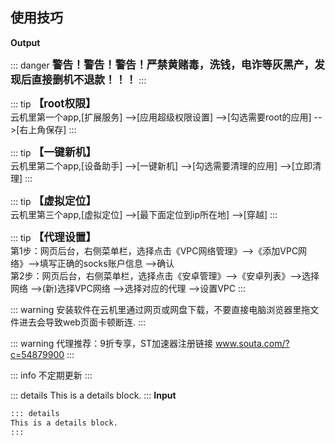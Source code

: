 
## 使用技巧



**Output**

::: danger
<big>**警告！警告！警告！严禁黄赌毒，洗钱，电诈等灰黑产，发现后直接删机不退款！！！**</big>
:::

::: tip
<big>**【root权限】**</big><br> 云机里第一个app,[扩展服务] -->[应用超级权限设置] -->[勾选需要root的应用] -->[右上角保存]
:::

::: tip
<big>**【一键新机】**</big><br> 云机里第二个app,[设备助手] -->[一键新机] -->[勾选需要清理的应用] -->[立即清理]
:::

::: tip
<big>**【虚拟定位】**</big><br> 云机里第三个app,[虚拟定位] -->[最下面定位到ip所在地] -->[穿越]
:::

::: tip
<big>**【代理设置】**</big><br> 
第1步：网页后台，右侧菜单栏，选择点击《VPC网络管理》-->《添加VPC网络》-->填写正确的socks账户信息 -->确认<br> 
第2步：网页后台，右侧菜单栏，选择点击《安卓管理》-->《安卓列表》-->选择网络 -->(新)选择VPC网络 -->选择对应的代理 -->设置VPC
:::

::: warning
安装软件在云机里通过网页或网盘下载，不要直接电脑浏览器里拖文件进去会导致web页面卡顿断连.
:::

::: warning
代理推荐：9折专享，ST加速器注册链接 www.souta.com/?c=54879900
:::

::: info
不定期更新
:::

::: details
This is a details block.
:::
**Input**

```md
::: details
This is a details block.
:::
```
